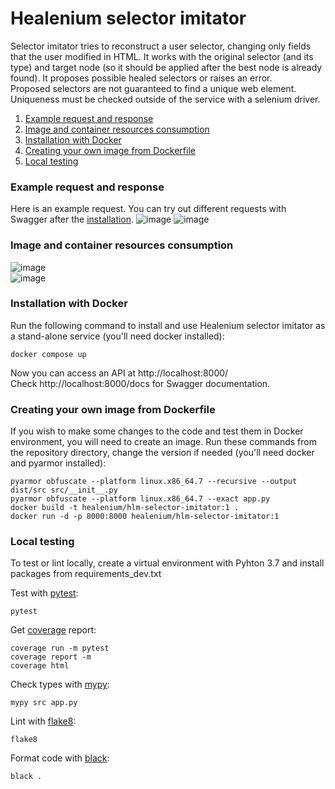 # Healenium selector imitator

Selector imitator tries to reconstruct a user selector, changing only fields that the user modified in HTML. It works with the original selector (and its type) and target node (so it should be applied after the best node is already found). It proposes possible healed selectors or raises an error.  
Proposed selectors are not guaranteed to find a unique web element. Uniqueness must be checked outside of the service with a selenium driver.  

1. [Example request and response](#example)
2. [Image and container resources consumption](#resources)
3. [Installation with Docker](#installation)
4. [Creating your own image from Dockerfile](#image)
5. [Local testing](#testing)

### <a name="example">Example request and response</a>

Here is an example request. You can try out different requests with Swagger after the [installation](#installation).
![image](https://user-images.githubusercontent.com/40484210/127496491-38b657c2-6497-40f6-abc6-f65f3f30e2a6.png)
![image](https://user-images.githubusercontent.com/40484210/127496525-a16f690b-cfcf-4716-bffa-013017fe68a5.png)


### <a name="resources">Image and container resources consumption</a>
![image](https://user-images.githubusercontent.com/40484210/123598005-b7c7ff00-d7fc-11eb-9be6-fa20c181bb47.png)  
![image](https://user-images.githubusercontent.com/40484210/123598058-c3b3c100-d7fc-11eb-85d9-380bacd53d6a.png)


### <a name="installation">Installation with Docker</a>
Run the following command to install and use Healenium selector imitator as a stand-alone service (you'll need docker installed):
```
docker compose up
```
Now you can access an API at http://localhost:8000/  
Check http://localhost:8000/docs for Swagger documentation.

### <a name="image">Creating your own image from Dockerfile</a>
If you wish to make some changes to the code and test them in Docker environment, you will need to create an image.
Run these commands from the repository directory, change the version if needed (you'll need docker and pyarmor installed):
```
pyarmor obfuscate --platform linux.x86_64.7 --recursive --output dist/src src/__init__.py
pyarmor obfuscate --platform linux.x86_64.7 --exact app.py
docker build -t healenium/hlm-selector-imitator:1 .
docker run -d -p 8000:8000 healenium/hlm-selector-imitator:1
```

### <a name="testing">Local testing</a>
To test or lint locally, create a virtual environment with Pyhton 3.7 and install packages from requirements_dev.txt  

Test with [pytest](https://docs.pytest.org/en/6.2.x/):
```
pytest
```

Get [coverage](https://coverage.readthedocs.io/en/coverage-5.5/#) report:
```
coverage run -m pytest
coverage report -m
coverage html
```

Check types with [mypy](https://mypy.readthedocs.io/en/stable/):
```
mypy src app.py
```

Lint with [flake8](https://flake8.pycqa.org/en/latest/):
```
flake8
```

Format code with [black](https://github.com/psf/black):
```
black .
```

